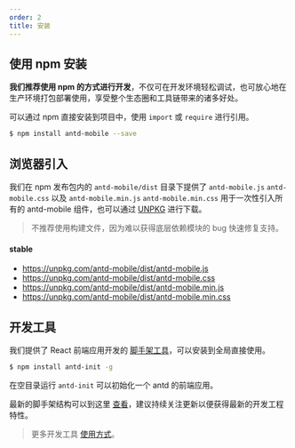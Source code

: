 ```yaml
---
order: 2
title: 安装
---
```


## 使用 npm 安装

**我们推荐使用 npm 的方式进行开发**，不仅可在开发环境轻松调试，也可放心地在生产环境打包部署使用，享受整个生态圈和工具链带来的诸多好处。

可以通过 npm 直接安装到项目中，使用 `import` 或 `require` 进行引用。

```bash
$ npm install antd-mobile --save
```

## 浏览器引入

我们在 npm 发布包内的 `antd-mobile/dist` 目录下提供了 `antd-mobile.js` `antd-mobile.css` 以及 `antd-mobile.min.js` `antd-mobile.min.css` 用于一次性引入所有的 antd-mobile 组件，也可以通过 [UNPKG](https://unpkg.com/) 进行下载。

> 不推荐使用构建文件，因为难以获得底层依赖模块的 bug 快速修复支持。

#### stable

- https://unpkg.com/antd-mobile/dist/antd-mobile.js
- https://unpkg.com/antd-mobile/dist/antd-mobile.css
- https://unpkg.com/antd-mobile/dist/antd-mobile.min.js
- https://unpkg.com/antd-mobile/dist/antd-mobile.min.css

## 开发工具

我们提供了 React 前端应用开发的 [脚手架工具](https://github.com/ant-design/antd-init)，可以安装到全局直接使用。

```bash
$ npm install antd-init -g
```

在空目录运行 `antd-init` 可以初始化一个 antd 的前端应用。

最新的脚手架结构可以到这里 [查看](https://github.com/ant-design/antd-init/tree/master/boilerplates)，建议持续关注更新以便获得最新的开发工程特性。

> 更多开发工具 [使用方式](http://ant-tool.github.io/)。
